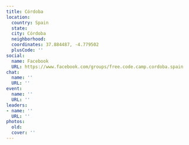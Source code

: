 ```yaml
---
title: Córdoba
location:
  country: Spain
  state: 
  city: Córdoba
  neighborhood: 
  coordinates: 37.884487, -4.779502
  plusCode: ''
social:
  name: Facebook
  URL: https://www.facebook.com/groups/free.code.camp.cordoba.spain
chat:
  name: ''
  URL: ''
event:
  name: ''
  URL: ''
leaders:
- name: ''
  URL: ''
photos:
  old: 
  cover: ''
---
```

